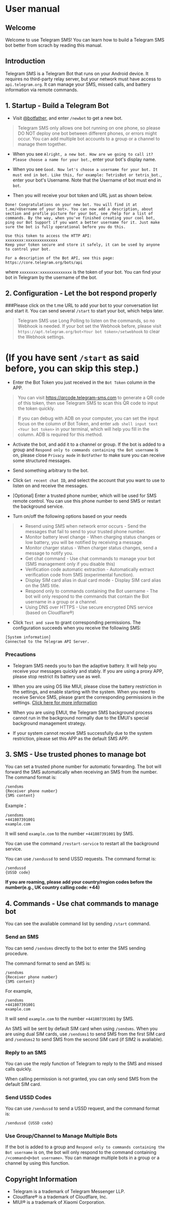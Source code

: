 # User manual

## Welcome

Welcome to use Telegram SMS! You can learn how to build a Telegram SMS bot better from scrach by reading this manual.

## Introduction

Telegram SMS is a Telegram Bot that runs on your Android device. It requires no third-party relay server, but your network must have access to `api.telegram.org`. It can manage your SMS, missed calls, and battery information via remote commands.

## 1. Startup - Build a Telegram Bot

* Visit [@botfather](https://t.me/botfather), and enter `/newbot` to get a new bot.

> Telegram SMS only allows one bot running on one phone, so please DO NOT deploy one bot between different phones, or errors might occur. You can add multiple bot accounts to a group or a channel to manage them together.

* When you see `Alright, a new bot. How are we going to call it? Please choose a name for your bot.`, enter your bot's display name.

* When you see `Good. Now let's choose a username for your bot. It must end in bot. Like this, for example: TetrisBot or tetris_bot.`, enter your bot's Username. Note that the Username of bot must end in `bot`.

* Then you will receive your bot token and URL just as shown below.

```
Done! Congratulations on your new bot. You will find it at t.me/<Username of your bot>. You can now add a description, about section and profile picture for your bot, see /help for a list of commands. By the way, when you've finished creating your cool bot, ping our Bot Support if you want a better username for it. Just make sure the bot is fully operational before you do this.

Use this token to access the HTTP API:
xxxxxxxx:xxxxxxxxxxxxxx
Keep your token secure and store it safely, it can be used by anyone to control your bot.

For a description of the Bot API, see this page: https://core.telegram.org/bots/api
```

where  `xxxxxxxx:xxxxxxxxxxxxxx` is the token of your bot. You can find your bot in Telegram by the username of the bot.

## 2. Configuration - Let the bot respond properly


 ###Please click on the t.me URL to add your bot to your conversation list and start it. You can send several `/start` to start your bot, which helps later.

> Telegram SMS use Long Polling to listen on the commands, so no Webhook is needed. If your bot set the Webhook before, please visit `https://apt.telegram.org/bot<Your bot token>/setwebhook` to clear the Webhook settings.

(If you have sent `/start` as said before, you can skip this step.)
========================

* Enter the Bot Token you just received in the `Bot Token` column in the APP.

> You can visit https://qrcode.telegram-sms.com to generate a QR code of this token, then use Telegram SMS to scan this QR code to input the token quickly.

> If you can debug with ADB on your computer, you can set the input focus on the column of Bot Token, and enter `adb shell input text <Your bot token>` in your terminal, which will help you fill in the column. ADB is required for this method.

* Activate the bot, and add it to a channel or group. If the bot is added to a group and `Respond only to commands containing the Bot username` is on, please close `Privacy mode` in `BotFather` to make sure you can receive some structured messages.

* Send something arbitrary to the bot. 

* Click `Get recent chat ID`, and select the account that you want to use to listen on and receive the messages.

* [Optional] Enter a trusted phone number, which will be used for SMS remote control. You can use this phone number to send SMS or restart the background service.

* Turn on/off the following options based on your needs

>* Resend using SMS when network error occurs - Send the messages that fail to send to your trusted phone number.
>* Monitor battery level change - When charging status changes or low battery, you will be notified by receiving a message.
>* Monitor charger status - When charger status changes, send a message to notify you.
>* Get chat command - Use chat commands to manage your bot (SMS management only if you disable this)
>* Verification code automatic extraction - Automatically extract verification code from SMS (experimental function).
>* Display SIM card alias in dual card mode - Display SIM card alias on the SMS title.
>* Respond only to commands containing the Bot username - The bot will only respond to the commands that contain the Bot username in a group or a channel.
>* Using DNS over HTTPS - Use secure encrypted DNS service (based on Cloudflare®)

* Click `Test and save` to grant corresponding permissions. The configuration succeeds when you receive the following SMS:

```
[System information]
Connected to the Telegram API Server.
```

### Precautions
* Telegram SMS needs you to ban the adaptive battery. It will help you receive your messages quickly and stably. If you are using a proxy APP, please stop restrict its battery use as well.

* When you are using OS like MIUI, please close the battery restriction in the settings, and enable starting with the system. When you need to receive Service SMS, please grant the corresponding permissions in the settings. [Click here for more information](https://guide.telegram-sms.com/en_gb/q&a#i-can-receive-standard-sms-but-not-sms-containing-verify-codes)

* When you are using EMUI, the Telegram SMS background process cannot run in the background normally due to the EMUI's special background management strategy.

* If your system cannot receive SMS successfully due to the system restriction, please set this APP as the default SMS APP.

## 3. SMS - Use trusted phones to manage bot

You can set a trusted phone number for automatic forwarding. The bot will forward the SMS automatically when receiving an SMS from the number. The command format is:

```
/sendsms
{Receiver phone number}
{SMS content}
```

Example：

```
/sendsms
+441807391001
example.com
```

It will send `example.com` to the number `+441807391001` by SMS.

You can use the command `/restart-service` to restart all the background service.

You can use `/sendussd` to send USSD requests. The command format is:

```
/sendussd
{USSD code}
```

**If you are roaming, please add your country/region codes before the number(e.g., UK country calling code: +44)**

## 4. Commands - Use chat commands to manage bot

You can see the avaliable command list by sending `/start` command.

### Send an SMS

You can send `/sendsms` directly to the bot to enter the SMS sending procedure.

The command format to send an SMS is:
```
/sendsms
{Receiver phone number}
{SMS content}
```
For example,
```
/sendsms
+441807391001
example.com
```

It will send `example.com` to the number `+441807391001` by SMS.

An SMS will be sent by default SIM card when using `/sendsms`. When you are using dual SIM cards, use `/sendsms1` to send SMS from the first SIM card and `/sendsms2` to send SMS from the second SIM card (if SIM2 is avaliable).

### Reply to an SMS

You can use the reply function of Telegram to reply to the SMS and missed calls quickly.

When calling permission is not granted, you can only send SMS from the default SIM card.

### Send USSD Codes

You can use `/sendussd` to send a USSD request, and the command format is:

`/sendussd {USSD code}`

### Use Group/Channel to Manage Multiple Bots

If the bot is added to a group and `Respond only to commands containing the Bot username` is on, the bot will only respond to the command containing `/<command>@<bot username>`. You can manage multiple bots in a group or a channel by using this function.


## Copyright Information

- Telegram is a trademark of Telegram Messenger LLP.
- Cloudflare® is a trademark of Cloudflare, Inc.
- MIUI® is a trademark of Xiaomi Corporation.